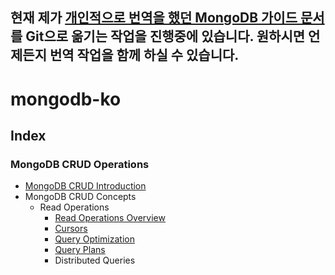 ## 현재 제가 [개인적으로 번역을 했던 MongoDB 가이드 문서](http://yubylab.tistory.com/category/▶%20Nosql/MongoDB%20Doc%20번역)를 Git으로 옮기는 작업을 진행중에 있습니다. 원하시면 언제든지 번역 작업을 함께 하실 수 있습니다.

# mongodb-ko
## Index

### MongoDB CRUD Operations
- [MongoDB CRUD Introduction](https://github.com/yuby/mongodb-ko/blob/master/MongoDB%20CRUD%20Operations/MongoDB%20CRUD%20Introduction.md)
- MongoDB CRUD Concepts
    - Read Operations
        - [Read Operations Overview](https://github.com/yuby/mongodb-ko/blob/master/MongoDB%20CRUD%20Operations/MongoDB%20CRUD%20Concepts/Read%20Operations/Read%20Operations%20Overview.md)
        - [Cursors](https://github.com/yuby/mongodb-ko/blob/master/MongoDB%20CRUD%20Operations/MongoDB%20CRUD%20Concepts/Read%20Operations/Cursors.md)
        - [Query Optimization](https://github.com/yuby/mongodb-ko/blob/master/MongoDB%20CRUD%20Operations/MongoDB%20CRUD%20Concepts/Read%20Operations/Query%20Optimization.md)
        - [Query Plans](https://github.com/yuby/mongodb-ko/blob/master/MongoDB%20CRUD%20Operations/MongoDB%20CRUD%20Concepts/Read%20Operations/Query%20Plans.md)
        - Distributed Queries